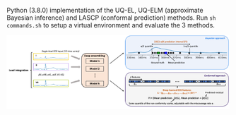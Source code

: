 Python (3.8.0) implementation of the UQ-EL, UQ-ELM (approximate Bayesian inference) and LASCP (conformal prediction) methods. Run `sh commands.sh` to setup a virtual environment and evaluate the 3 methods.

![uq_illustration](uq_illustration.png) 
 